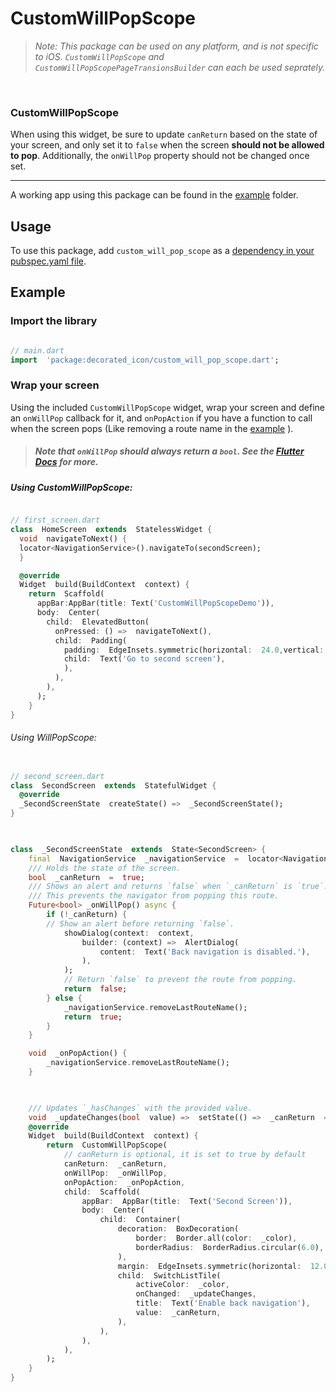 
# CustomWillPopScope

  

>  _Note: This package can be used on any platform, and is not specific to iOS. `CustomWillPopScope` and `CustomWillPopScopePageTransionsBuilder` can each be used seprately._

  

<br/>

  

### CustomWillPopScope

  

When using this widget, be sure to update `canReturn` based on the state of your screen, and only set it to `false` when the screen **should not be allowed to pop**. Additionally, the `onWillPop` property should not be changed once set.

  

-------

  

A working app using this package can be found in the [example](example/lib/main.dart) folder.

  

## Usage

  

To use this package, add `custom_will_pop_scope` as a [dependency in your pubspec.yaml file](https://flutter.io/using-packages/).

  
  

## Example

### Import the library

  

``` dart

// main.dart
import  'package:decorated_icon/custom_will_pop_scope.dart';

```

### Wrap your screen

Using the included `CustomWillPopScope` widget, wrap your screen and define an `onWillPop` callback for it, and `onPopAction` if you have a function to call when the screen pops (Like removing a route name in the [example](example/lib/main.dart) ).

>  ##### Note that `onWillPop` should always return a `bool`. See the [Flutter Docs](https://api.flutter.dev/flutter/widgets/WillPopScope-class.html) for more.

  

##### Using CustomWillPopScope:
```dart

// first_screen.dart
class  HomeScreen  extends  StatelessWidget {
  void  navigateToNext() {
  locator<NavigationService>().navigateTo(secondScreen);
  }

  @override
  Widget  build(BuildContext  context) {
    return  Scaffold(
      appBar:AppBar(title: Text('CustomWillPopScopeDemo')),
      body:  Center(
        child:  ElevatedButton(
          onPressed: () =>  navigateToNext(),	
          child:  Padding(
            padding:  EdgeInsets.symmetric(horizontal:  24.0,vertical:  12.0),
            child:  Text('Go to second screen'),
            ),
          ),
        ),
      );
    }
}
```

  
###### Using WillPopScope:

```dart

// second_screen.dart
class  SecondScreen  extends  StatefulWidget {
  @override
  _SecondScreenState  createState() =>  _SecondScreenState();
}

  

class  _SecondScreenState  extends  State<SecondScreen> {
	final  NavigationService  _navigationService  =  locator<NavigationService>();
	/// Holds the state of the screen.
	bool  _canReturn  =  true;
	/// Shows an alert and returns `false` when `_canReturn` is `true`.
	/// This prevents the navigator from popping this route.
	Future<bool> _onWillPop() async {
		if (!_canReturn) {
		// Show an alert before returning `false`.
			showDialog(context:  context,
				builder: (context) =>  AlertDialog(
					content:  Text('Back navigation is disabled.'),
				),
			);
			// Return `false` to prevent the route from popping.
			return  false;
		} else {
			_navigationService.removeLastRouteName();
			return  true;
		}
	}

	void  _onPopAction() {
		_navigationService.removeLastRouteName();
	}

  

	/// Updates `_hasChanges` with the provided value.
	void  _updateChanges(bool  value) =>  setState(() =>  _canReturn  =  value);
	@override
	Widget  build(BuildContext  context) {
		return  CustomWillPopScope(
			// canReturn is optional, it is set to true by default
			canReturn:  _canReturn,
			onWillPop:  _onWillPop,
			onPopAction:  _onPopAction,
			child:  Scaffold(
				appBar:  AppBar(title:  Text('Second Screen')),
				body:  Center(
					child:  Container(
						decoration:  BoxDecoration(
							border:  Border.all(color:  _color),
							borderRadius:  BorderRadius.circular(6.0),
						),
						margin:  EdgeInsets.symmetric(horizontal:  12.0),
						child:  SwitchListTile(
							activeColor:  _color,
							onChanged:  _updateChanges,
							title:  Text('Enable back navigation'),
							value:  _canReturn,
						),
					),
				),
			),
		);
	}
}
```

  

